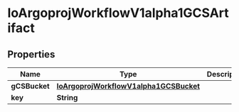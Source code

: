 

# IoArgoprojWorkflowV1alpha1GCSArtifact


## Properties

Name | Type | Description | Notes
------------ | ------------- | ------------- | -------------
**gCSBucket** | [**IoArgoprojWorkflowV1alpha1GCSBucket**](IoArgoprojWorkflowV1alpha1GCSBucket.md) |  |  [optional]
**key** | **String** |  |  [optional]



